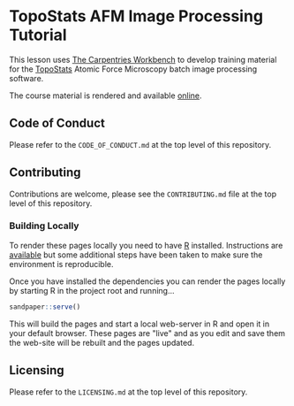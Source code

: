 # TopoStats AFM Image Processing Tutorial

This lesson uses [The Carpentries Workbench][workbench] to develop training material for the [TopoStats][topostats]
Atomic Force Microscopy batch image processing software.

The course material is rendered and available [online][topostats-training].

## Code of Conduct

Please refer to the `CODE_OF_CONDUCT.md` at the top level of this repository.

## Contributing

Contributions are welcome, please see the `CONTRIBUTING.md` file at the top level of this repository.

### Building Locally

To render these pages locally you need to have [R][r] installed. Instructions are
[available](https://carpentries.github.io/workbench/#installation) but some additional steps have been taken to make
sure the environment is reproducible.

Once you have installed the dependencies you can render the pages locally by starting R in the project root and
running...

``` r
sandpaper::serve()
```

This will build the pages and start a local web-server in R and open it in your default browser. These pages are "live"
and as you edit and save them the web-site will be rebuilt and the pages updated.

## Licensing

Please refer to the `LICENSING.md` at the top level of this repository.

[r]: https://www.r-project.org/
[topostats]: https://afm-spm.github.io/topostats
[topostats-training]: https://afm-spm.github.io/topostats-training
[workbench]: https://carpentries.github.io/sandpaper-docs/

